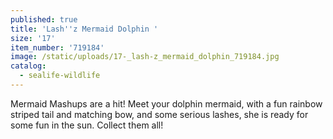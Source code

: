 ```yaml
---
published: true
title: 'Lash''z Mermaid Dolphin '
size: '17'
item_number: '719184'
image: /static/uploads/17-_lash-z_mermaid_dolphin_719184.jpg
catalog:
  - sealife-wildlife
---
```

Mermaid Mashups are a hit! Meet your dolphin mermaid, with a fun rainbow striped tail and matching bow, and some serious lashes, she is ready for some fun in the sun. Collect them all!

